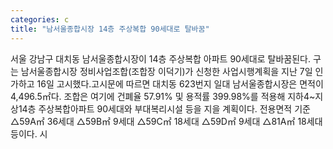 ```yaml
---
categories: c
title: "남서울종합시장 14층 주상복합 90세대로 탈바꿈"
---
```

서울 강남구 대치동 남서울종합시장이 14층 주상복합 아파트 90세대로 탈바꿈된다. 구는 남서울종합시장 정비사업조합(조합장 이덕기)가 신청한 사업시행계획을 지난 7일 인가하고 16일 고시했다.고시문에 따르면 대치동 623번지 일대 남서울종합시장은 면적이 4,496.5㎡다. 조합은 여기에 건폐율 57.91% 및 용적률 399.98%를 적용해 지하4~지상14층 주상복합아파트 90세대와 부대복리시설 등을 지을 계획이다. 전용면적 기준 △59A㎡ 36세대 △59B㎡ 9세대 △59C㎡ 18세대 △59D㎡ 9세대 △81A㎡ 18세대 등이다. 시